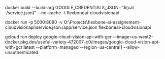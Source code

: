 
docker build --build-arg GOOGLE_CREDENTIALS_JSON="$(cat ./service.json)" --no-cache -t flexboneai-cloudvisionapi .


docker run -p 5000:8080 -v O:\Projects\flexbone-ai-assignement-cloudvisionapi\service.json:/app/service.json flexboneai-cloudvisionapi


gcloud run deploy google-cloud-vision-api-with-gcr --image=us-west2-docker.pkg.dev/useful-variety-472007-c0/images/google-cloud-vision-api-with-gcr:latest --platform=managed --region=us-central1 --allow-unauthenticated 